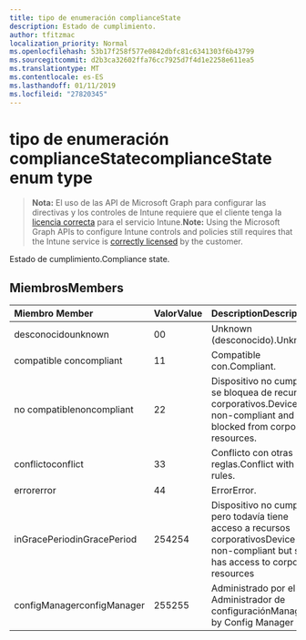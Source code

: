 ```yaml
---
title: tipo de enumeración complianceState
description: Estado de cumplimiento.
author: tfitzmac
localization_priority: Normal
ms.openlocfilehash: 53b17f258f577e0842dbfc81c6341303f6b43799
ms.sourcegitcommit: d2b3ca32602ffa76cc7925d7f4d1e2258e611ea5
ms.translationtype: MT
ms.contentlocale: es-ES
ms.lasthandoff: 01/11/2019
ms.locfileid: "27820345"
---
```

# <a name="compliancestate-enum-type"></a><span data-ttu-id="bf2ec-103">tipo de enumeración complianceState</span><span class="sxs-lookup"><span data-stu-id="bf2ec-103">complianceState enum type</span></span>

> <span data-ttu-id="bf2ec-104">**Nota:** El uso de las API de Microsoft Graph para configurar las directivas y los controles de Intune requiere que el cliente tenga la [licencia correcta](https://go.microsoft.com/fwlink/?linkid=839381) para el servicio Intune.</span><span class="sxs-lookup"><span data-stu-id="bf2ec-104">**Note:** Using the Microsoft Graph APIs to configure Intune controls and policies still requires that the Intune service is [correctly licensed](https://go.microsoft.com/fwlink/?linkid=839381) by the customer.</span></span>

<span data-ttu-id="bf2ec-105">Estado de cumplimiento.</span><span class="sxs-lookup"><span data-stu-id="bf2ec-105">Compliance state.</span></span>
## <a name="members"></a><span data-ttu-id="bf2ec-106">Miembros</span><span class="sxs-lookup"><span data-stu-id="bf2ec-106">Members</span></span>
|<span data-ttu-id="bf2ec-107">Miembro	</span><span class="sxs-lookup"><span data-stu-id="bf2ec-107">Member</span></span>|<span data-ttu-id="bf2ec-108">Valor</span><span class="sxs-lookup"><span data-stu-id="bf2ec-108">Value</span></span>|<span data-ttu-id="bf2ec-109">Description</span><span class="sxs-lookup"><span data-stu-id="bf2ec-109">Description</span></span>|
|:---|:---|:---|
|<span data-ttu-id="bf2ec-110">desconocido</span><span class="sxs-lookup"><span data-stu-id="bf2ec-110">unknown</span></span>|<span data-ttu-id="bf2ec-111">0</span><span class="sxs-lookup"><span data-stu-id="bf2ec-111">0</span></span>|<span data-ttu-id="bf2ec-112">Unknown (desconocido).</span><span class="sxs-lookup"><span data-stu-id="bf2ec-112">Unknown.</span></span>|
|<span data-ttu-id="bf2ec-113">compatible con</span><span class="sxs-lookup"><span data-stu-id="bf2ec-113">compliant</span></span>|<span data-ttu-id="bf2ec-114">1</span><span class="sxs-lookup"><span data-stu-id="bf2ec-114">1</span></span>|<span data-ttu-id="bf2ec-115">Compatible con.</span><span class="sxs-lookup"><span data-stu-id="bf2ec-115">Compliant.</span></span>|
|<span data-ttu-id="bf2ec-116">no compatible</span><span class="sxs-lookup"><span data-stu-id="bf2ec-116">noncompliant</span></span>|<span data-ttu-id="bf2ec-117">2</span><span class="sxs-lookup"><span data-stu-id="bf2ec-117">2</span></span>|<span data-ttu-id="bf2ec-118">Dispositivo no cumple y se bloquea de recursos corporativos.</span><span class="sxs-lookup"><span data-stu-id="bf2ec-118">Device is non-compliant and is blocked from corporate resources.</span></span>|
|<span data-ttu-id="bf2ec-119">conflicto</span><span class="sxs-lookup"><span data-stu-id="bf2ec-119">conflict</span></span>|<span data-ttu-id="bf2ec-120">3</span><span class="sxs-lookup"><span data-stu-id="bf2ec-120">3</span></span>|<span data-ttu-id="bf2ec-121">Conflicto con otras reglas.</span><span class="sxs-lookup"><span data-stu-id="bf2ec-121">Conflict with other rules.</span></span>|
|<span data-ttu-id="bf2ec-122">error</span><span class="sxs-lookup"><span data-stu-id="bf2ec-122">error</span></span>|<span data-ttu-id="bf2ec-123">4</span><span class="sxs-lookup"><span data-stu-id="bf2ec-123">4</span></span>|<span data-ttu-id="bf2ec-124">Error</span><span class="sxs-lookup"><span data-stu-id="bf2ec-124">Error.</span></span>|
|<span data-ttu-id="bf2ec-125">inGracePeriod</span><span class="sxs-lookup"><span data-stu-id="bf2ec-125">inGracePeriod</span></span>|<span data-ttu-id="bf2ec-126">254</span><span class="sxs-lookup"><span data-stu-id="bf2ec-126">254</span></span>|<span data-ttu-id="bf2ec-127">Dispositivo no cumple pero todavía tiene acceso a recursos corporativos</span><span class="sxs-lookup"><span data-stu-id="bf2ec-127">Device is non-compliant but still has access to corporate resources</span></span>|
|<span data-ttu-id="bf2ec-128">configManager</span><span class="sxs-lookup"><span data-stu-id="bf2ec-128">configManager</span></span>|<span data-ttu-id="bf2ec-129">255</span><span class="sxs-lookup"><span data-stu-id="bf2ec-129">255</span></span>|<span data-ttu-id="bf2ec-130">Administrado por el Administrador de configuración</span><span class="sxs-lookup"><span data-stu-id="bf2ec-130">Managed by Config Manager</span></span>|



